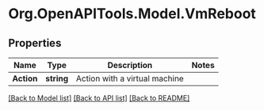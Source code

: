 # Org.OpenAPITools.Model.VmReboot

## Properties

Name | Type | Description | Notes
------------ | ------------- | ------------- | -------------
**Action** | **string** | Action with a virtual machine | 

[[Back to Model list]](../README.md#documentation-for-models) [[Back to API list]](../README.md#documentation-for-api-endpoints) [[Back to README]](../README.md)


